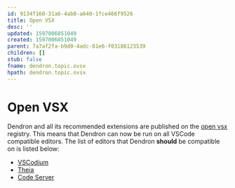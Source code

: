 ```yaml
---
id: 9134f160-31a6-4ab0-a640-1fce466f9526
title: Open VSX
desc: ''
updated: 1597006851049
created: 1597006851049
parent: 7a7af2fa-b9d0-4adc-81e6-f03186123539
children: []
stub: false
fname: dendron.topic.ovsx
hpath: dendron.topic.ovsx
---
```

# Open VSX

Dendron and all its recommended extensions are published on the [open vsx](https://open-vsx.org/) registry. This means that Dendron can now be run on all VSCode compatible editors. The list of editors that Dendron **should** be compatible on is listed below:

- [VSCodium](https://github.com/VSCodium/vscodium)
- [Theia](https://theia-ide.org/)
- [Code Server](https://github.com/cdr/code-server)
